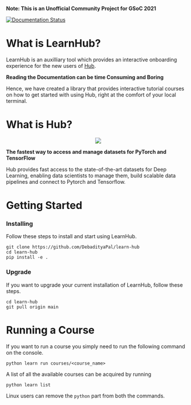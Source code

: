 **Note: This is an Unofficial Community Project for GSoC 2021**

[![Documentation Status](https://readthedocs.org/projects/learn-hub/badge/?version=latest)](https://learn-hub.readthedocs.io/en/latest/?badge=latest)

# What is LearnHub?

LearnHub is an auxilliary tool which provides an interactive onboarding experience for the new users of [Hub](https://github.com/activeloopai/Hub).

**Reading the Documentation can be time Consuming and Boring**

Hence, we have created a library that provides interactive tutorial courses on how to get started with using Hub, right at the comfort of your local terminal.

# What is Hub?

<p align="center">
    <img src="https://github.com/activeloopai/Hub/blob/main/media/hub_logo.png"/>
</p>

**The fastest way to access and manage datasets for PyTorch and TensorFlow**

Hub provides fast access to the state-of-the-art datasets for Deep Learning, enabling data scientists to manage them, build scalable data pipelines and connect to Pytorch and Tensorflow.

# Getting Started

### Installing

Follow these steps to install and start using LearnHub.

```
git clone https://github.com/DebadityaPal/learn-hub
cd learn-hub
pip install -e .
```

### Upgrade

If you want to upgrade your current installation of LearnHub, follow these steps.

```
cd learn-hub
git pull origin main
```

# Running a Course
If you want to run a course you simply need to run the following command on the console.
```
python learn run courses/<course_name>
```
A list of all the available courses can be acquired by running
```
python learn list
```
Linux users can remove the `python` part from both the commands.
